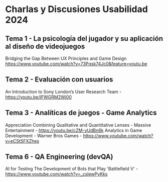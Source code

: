# Charlas y Discusiones Usabilidad 2024

## Tema 1 - La psicología del jugador y su aplicación al diseño de videojuegos
 Bridging the Gap Between UX Principles and Game Design https://www.youtube.com/watch?v=73Pqsk74Jc0&feature=youtu.be

 ## Tema 2 - Evaluación con usuarios
 An Introduction to Sony London’s User Research Team - https://youtu.be/IFWGRM2Wi00

## Tema 3 - Analíticas de juegos - Game Analytics
Appreciation Combining Qualitative and Quantitative Lenses - Massive Entertainment - https://youtu.be/cZM-yUdBn6k
Analytics in Game Development - Warner Bros Games - https://www.youtube.com/watch?v=eCStSFXZhes

## Tema 6 - QA Engineering (devQA)
AI for Testing The Development of Bots that Play 'Battlefield V' - https://www.youtube.com/watch?v=_cslewPyKks